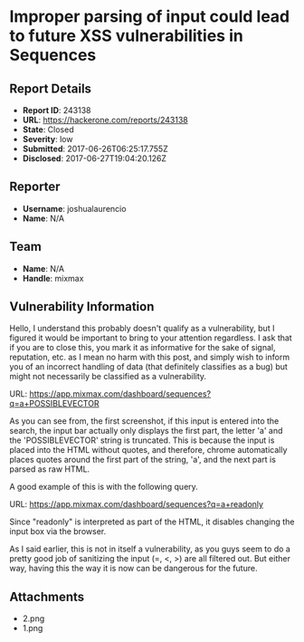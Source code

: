 # Improper parsing of input could lead to future XSS vulnerabilities in Sequences

## Report Details
- **Report ID**: 243138
- **URL**: https://hackerone.com/reports/243138
- **State**: Closed
- **Severity**: low
- **Submitted**: 2017-06-26T06:25:17.755Z
- **Disclosed**: 2017-06-27T19:04:20.126Z

## Reporter
- **Username**: joshualaurencio
- **Name**: N/A

## Team
- **Name**: N/A
- **Handle**: mixmax

## Vulnerability Information
Hello,
I understand this probably doesn't qualify as a vulnerability, but I  figured it would be important to bring to your attention regardless. I ask that if you are to close this, you mark it as informative for the sake of signal, reputation, etc. as I mean no harm with this post, and simply wish to inform you of an incorrect handling of data (that definitely classifies as a bug) but might not necessarily be classified as a vulnerability.

URL: https://app.mixmax.com/dashboard/sequences?q=a+POSSIBLEVECTOR

As you can see from, the first screenshot, if this input is entered into the search, the input bar actually only displays the first part, the letter 'a' and the 'POSSIBLEVECTOR' string is truncated. This is because the input is placed into the HTML without quotes, and therefore, chrome automatically places quotes around the first part of the string, 'a', and the next part is parsed as raw HTML.

A good example of this is with the following query.

URL: https://app.mixmax.com/dashboard/sequences?q=a+readonly

Since "readonly" is interpreted as part of the HTML, it disables changing the input box via the browser.

As I said earlier, this is not in itself a vulnerability, as you guys seem to do a pretty good job of sanitizing the input (=, <, >) are all filtered out. But either way, having this the way it is now can be dangerous for the future.


## Attachments
- 2.png
- 1.png
